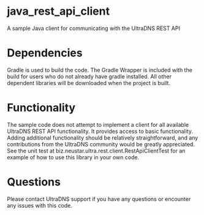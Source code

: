 java_rest_api_client
====================

A sample Java client for communicating with the UltraDNS REST API

Dependencies
============

Gradle is used to build the code.  The Gradle Wrapper is included with the build for users who do not already have gradle installed.  All other dependent libraries will be downloaded when the project is built.

Functionality
=============

The sample code does not attempt to implement a client for all available UltraDNS REST API functionality.  It provides access to basic functionality.  Adding additional functionality should be relatively straightforward, and any contributions from the UltraDNS community would be greatly appreciated.  See the unit test at biz.neustar.ultra.rest.client.RestApiClientTest for an example of how to use this library in your own code.

Questions
=========

Please contact UltraDNS support if you have any questions or encounter any issues with this code.

